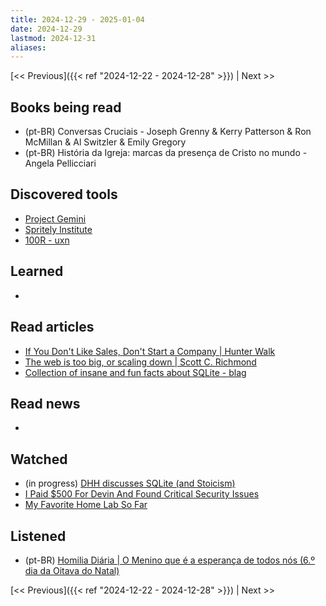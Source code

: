 ```yaml
---
title: 2024-12-29 - 2025-01-04
date: 2024-12-29
lastmod: 2024-12-31
aliases:
---
```


[<< Previous]({{< ref "2024-12-22 - 2024-12-28" >}}) | Next >>

## Books being read
- (pt-BR) Conversas Cruciais - Joseph Grenny & Kerry Patterson & Ron McMillan &
  Al Switzler & Emily Gregory
- (pt-BR) História da Igreja: marcas da presença de Cristo no mundo - Angela
  Pellicciari

## Discovered tools
- [Project Gemini](https://geminiprotocol.net)
- [Spritely Institute](https://spritely.institute)
- [100R - uxn](https://100r.co/site/uxn.html)

## Learned
-

## Read articles
- [If You Don't Like Sales, Don't Start a Company | Hunter Walk](https://hunterwalk.com/2024/12/30/if-you-dont-like-sales-dont-start-a-company/)
- [The web is too big, or scaling down | Scott C. Richmond](https://scottrichmond.me/the-web-is-too-big)
- [Collection of insane and fun facts about SQLite - blag](https://avi.im/blag/2024/sqlite-facts)

## Read news
-

## Watched
- (in progress) [DHH discusses SQLite (and Stoicism)](https://www.youtube.com/watch?v=0rlATWBNvMw)
- [I Paid $500 For Devin And Found Critical Security Issues](https://www.youtube.com/watch?v=927W6zzvV-c)
- [My Favorite Home Lab So Far](https://www.youtube.com/watch?v=wbRViRwflbI)

## Listened
- (pt-BR) [Homilia Diária | O Menino que é a esperança de todos nós (6.º dia da Oitava do Natal)](https://www.youtube.com/watch?v=SJSuLR8XmoI)

[<< Previous]({{< ref "2024-12-22 - 2024-12-28" >}}) | Next >>
